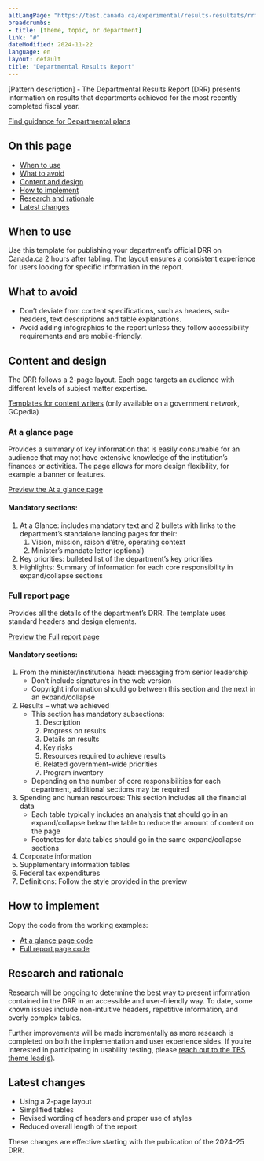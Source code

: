 ```yaml
---
altLangPage: "https://test.canada.ca/experimental/results-resultats/rrm-modele-de-contenu.html"
breadcrumbs:
- title: [theme, topic, or department]
link: "#"
dateModified: 2024-11-22
language: en
layout: default
title: "Departmental Results Report"
---
```

<div class="parbase section">
    <p>[Pattern description] - The Departmental Results Report (DRR) presents information on results that departments
        achieved for the most recently completed fiscal year. </p>
    <a class="btn btn-primary btn-lg"
        href="https://test.canada.ca/experimental/departmental-plans-ministeriels/dp-content-model.html">Find guidance
        for Departmental plans</a>
    <section>
        <h2>On this page</h2>
        <ul>
            <li><a href="#toc01">When to use</a></li>
            <li><a href="#toc02">What to avoid</a></li>
            <li><a href="#toc03">Content and design</a></li>
            <li><a href="#toc04">How to implement</a></li>
            <li><a href="#toc05">Research and rationale</a></li>
            <li><a href="#toc06">Latest changes</a></li>
        </ul>
    </section>
    <section>
        <h2 id="toc01">When to use</h2>
        <p>Use this template for publishing your department&rsquo;s official DRR on Canada.ca 2 hours after tabling. The
            layout ensures a consistent experience for users looking for specific information in the report.</p>
    </section>
    <section>
        <h2 id="toc02">What to avoid</h2>
        <ul>
            <li>Don&rsquo;t deviate from content specifications, such as headers, sub-headers, text descriptions and
                table explanations. </li>
            <li>Avoid adding infographics to the report unless they follow accessibility requirements and are
                mobile-friendly.</li>
        </ul>
    </section>
    <section>
        <h2 id="toc03">Content and design</h2>
        <p>The DRR follows a 2-page layout. Each page targets an audience with different levels of subject matter
            expertise.</p>
        <p>
            <a class="btn btn-default btn-lg"
                href="https://www.gcpedia.gc.ca/wiki/Part_III_Estimates_Portal#2024-25_Departmental_Plan">Templates for
                content writers</a> (only available on a government network, GCpedia)
        </p>
        <section>
            <h3>At a glance page</h3>
            <p>Provides a summary of key information that is easily consumable for an audience that may not have
                extensive knowledge of the institution&rsquo;s finances or activities. The page allows for more design
                flexibility, for example a banner or features.</p>
            <p><a class="btn btn-default btn-lg"
                    href="https://test.canada.ca/experimental/results-resultats/drr-at-glance.html">Preview the At a
                    glance page</a></p>
            <section>
                <h4>Mandatory sections:</h4>
                <ol>
                    <li>At a Glance: includes mandatory text and 2 bullets with links to the department&rsquo;s
                        standalone landing pages for their:
                        <ol class="lst-lwr-alph">
                            <li>Vision, mission, raison d&rsquo;être, operating context</li>
                            <li>Minister&rsquo;s mandate letter (optional)</li>
                        </ol>
                    </li>
                    <li>Key priorities: bulleted list of the department&rsquo;s key priorities  </li>
                    <li>Highlights: Summary of information for each core responsibility in expand/collapse sections</li>
                </ol>
            </section>
        </section>
        <section>
            <h3>Full report page</h3>
            <p>Provides all the details of the department&rsquo;s DRR. The template uses standard headers and design
                elements.</p>
            <p><a class="btn btn-default btn-lg"
                    href="https://test.canada.ca/experimental/results-resultats/drr-full-page.html">Preview the Full
                    report page</a></p>
            <section>
                <h4>Mandatory sections:</h4>
                <ol>
                    <li>From the minister/institutional head: messaging from senior leadership
                        <ul>
                            <li>Don&rsquo;t include signatures in the web version</li>
                            <li>Copyright information should go between this section and the next in an expand/collapse
                            </li>
                        </ul>
                    </li>
                    <li>Results – what we achieved
                        <ul>
                            <li>This section has mandatory subsections:
                                <ol class="lst-lwr-rmn">
                                    <li>Description</li>
                                    <li>Progress on results</li>
                                    <li>Details on results</li>
                                    <li>Key risks</li>
                                    <li>Resources required to achieve results</li>
                                    <li>Related government-wide priorities</li>
                                    <li>Program inventory</li>
                                </ol>
                            </li>
                            <li>Depending on the number of core responsibilities for each department, additional
                                sections may be required</li>
                        </ul>
                    </li>
                    <li>Spending and human resources: This section includes all the financial data
                        <ul>
                            <li>Each table typically includes an analysis that should go in an expand/collapse below the
                                table to reduce the amount of content on the page</li>
                            <li>Footnotes for data tables should go in the same expand/collapse sections</li>
                        </ul>
                    </li>
                    <li>Corporate information</li>
                    <li>Supplementary information tables</li>
                    <li>Federal tax expenditures</li>
                    <li>Definitions: Follow the style provided in the preview</li>
                </ol>
            </section>
        </section>
    </section>
    <section>
        <h2 id="toc04">How to implement</h2>
        <p>Copy the code from the working examples:</p>
        <ul class="list-unstyled">
            <li><a class="btn btn-default btn-lg"
                    href="https://github.com/gc-proto/experimental/blob/master/results-resultats/drr-at-glance.md">At a
                    glance page code</a></li>
            <li><a class="btn btn-default btn-lg"
                    href="https://github.com/gc-proto/experimental/blob/master/results-resultats/drr-full-page.md">Full
                    report page code</a></li>
        </ul>
        <section>
            <h2 id="toc05">Research and rationale</h2>
            <p>Research will be ongoing to determine the best way to present information contained in the DRR in an
                accessible and user-friendly way. To date, some known issues include non-intuitive headers, repetitive
                information, and overly complex tables.</p>
            <p> Further improvements will be made incrementally as more research is completed on both the implementation
                and user experience sides. If you&rsquo;re interested in participating in usability testing, please <a
                    href="mailto:DAS.SCN@tbs-sct.gc.ca">reach out to the TBS theme lead(s)</a>.</p>
        </section>
        <section>
            <h2 id="toc06">Latest changes</h2>
            <ul>
                <li>Using a 2-page layout</li>
                <li>Simplified tables</li>
                <li>Revised wording of headers and proper use of styles</li>
                <li>Reduced overall length of the report</li>
            </ul>
            <p>These changes are effective starting with the publication of the 2024–25 DRR.</p>
        </section>
</div>        